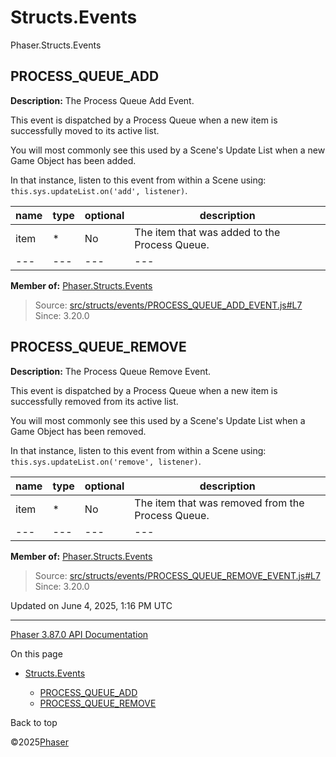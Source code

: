 # Structs.Events

Phaser.Structs.Events

## PROCESS\_QUEUE\_ADD

**Description:** The Process Queue Add Event.

This event is dispatched by a Process Queue when a new item is successfully moved to its active list.

You will most commonly see this used by a Scene's Update List when a new Game Object has been added.

In that instance, listen to this event from within a Scene using: `this.sys.updateList.on('add', listener)`.

| name | type | optional | description |
| --- | --- | --- | --- |
| item | \* | No | The item that was added to the Process Queue. |
| --- | --- | --- | --- |

**Member of:** [Phaser.Structs.Events](../namespace/structs-events.md)

> Source: [src/structs/events/PROCESS\_QUEUE\_ADD\_EVENT.js#L7](https://github.com/phaserjs/phaser/blob/v3.87.0/src/structs/events/PROCESS_QUEUE_ADD_EVENT.js#L7)  
> Since: 3.20.0

## PROCESS\_QUEUE\_REMOVE

**Description:** The Process Queue Remove Event.

This event is dispatched by a Process Queue when a new item is successfully removed from its active list.

You will most commonly see this used by a Scene's Update List when a Game Object has been removed.

In that instance, listen to this event from within a Scene using: `this.sys.updateList.on('remove', listener)`.

| name | type | optional | description |
| --- | --- | --- | --- |
| item | \* | No | The item that was removed from the Process Queue. |
| --- | --- | --- | --- |

**Member of:** [Phaser.Structs.Events](../namespace/structs-events.md)

> Source: [src/structs/events/PROCESS\_QUEUE\_REMOVE\_EVENT.js#L7](https://github.com/phaserjs/phaser/blob/v3.87.0/src/structs/events/PROCESS_QUEUE_REMOVE_EVENT.js#L7)  
> Since: 3.20.0

Updated on June 4, 2025, 1:16 PM UTC

---

[Phaser 3.87.0 API Documentation](../../index.md)

On this page

* [Structs.Events](#structsevents)

  + [PROCESS\_QUEUE\_ADD](#process_queue_add)
  + [PROCESS\_QUEUE\_REMOVE](#process_queue_remove)

Back to top

©2025[Phaser](https://docs.phaser.io)